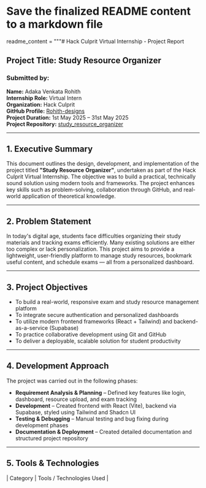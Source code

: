 # Save the finalized README content to a markdown file

readme_content = """# Hack Culprit Virtual Internship - Project Report

## Project Title: Study Resource Organizer

### Submitted by:
**Name:** Adaka Venkata Rohith  
**Internship Role:** Virtual Intern  
**Organization:** Hack Culprit  
**GitHub Profile:** [Rohith-designs](https://github.com/Rohith-designs)  
**Project Duration:** 1st May 2025 – 31st May 2025  
**Project Repository:** [study_resource_organizer](https://github.com/Rohith-designs/study_resource_organizer)

---

## 1. Executive Summary

This document outlines the design, development, and implementation of the project titled **"Study Resource Organizer"**, undertaken as part of the Hack Culprit Virtual Internship. The objective was to build a practical, technically sound solution using modern tools and frameworks. The project enhances key skills such as problem-solving, collaboration through GitHub, and real-world application of theoretical knowledge.

---

## 2. Problem Statement

In today's digital age, students face difficulties organizing their study materials and tracking exams efficiently. Many existing solutions are either too complex or lack personalization. This project aims to provide a lightweight, user-friendly platform to manage study resources, bookmark useful content, and schedule exams — all from a personalized dashboard.

---

## 3. Project Objectives

- To build a real-world, responsive exam and study resource management platform  
- To integrate secure authentication and personalized dashboards  
- To utilize modern frontend frameworks (React + Tailwind) and backend-as-a-service (Supabase)  
- To practice collaborative development using Git and GitHub  
- To deliver a deployable, scalable solution for student productivity  

---

## 4. Development Approach

The project was carried out in the following phases:

- **Requirement Analysis & Planning** – Defined key features like login, dashboard, resource upload, and exam tracking  
- **Development** – Created frontend with React (Vite), backend via Supabase, styled using Tailwind and Shadcn UI  
- **Testing & Debugging** – Manual testing and bug fixing during development phases  
- **Documentation & Deployment** – Created detailed documentation and structured project repository  

---

## 5. Tools & Technologies

| Category        | Tools / Technologies Used                     |
